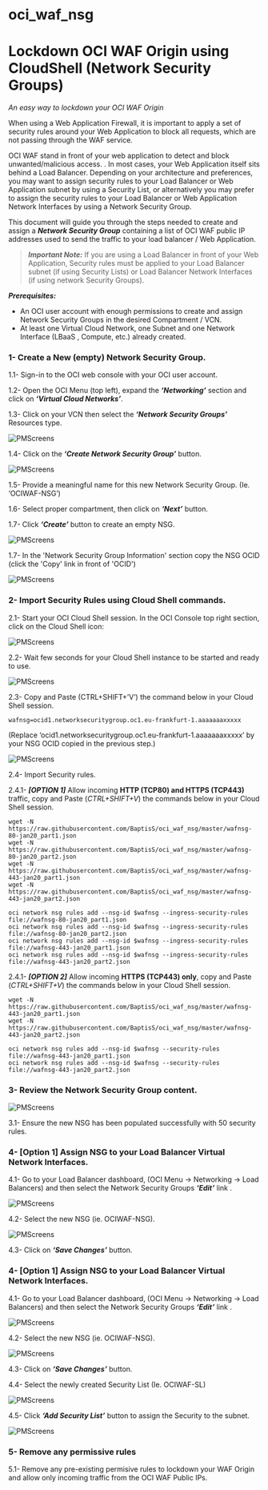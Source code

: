 # oci_waf_nsg
# Lockdown OCI WAF Origin using CloudShell (Network Security Groups) #
_An easy way to lockdown your OCI WAF Origin_ 


When using a Web Application Firewall, it is important to apply a set of security rules around your Web Application to block all requests, which are not passing through the WAF service.

OCI WAF stand in front of your web application to detect and block unwanted/malicious access. . In most cases, your Web Application itself sits behind a Load Balancer. Depending on your architecture and preferences, you may want to assign security rules to your Load Balancer or Web Application subnet by using a Security List, or alternatively you may prefer to assign the security rules to your Load Balancer or Web Application Network Interfaces by using a Network Security Group.

This document will guide you through the steps needed to create and assign a ***Network Security Group*** containing a list of OCI WAF public IP addresses used to send the traffic to your load balancer / Web Application. 




> ***Important Note:*** 
> If you are using a Load Balancer in front of your Web Application, Security rules must be applied to your Load Balancer subnet (if using Security Lists) or Load Balancer Network Interfaces (if using network Security Groups).


***Prerequisites:***

- An OCI user account with enough permissions to create and assign Network Security Groups in the desired Compartment / VCN. 
- At least one Virtual Cloud Network, one Subnet and one Network Interface (LBaaS , Compute, etc.) already created. 
 
 
 
 
### 1- Create a New (empty) Network Security Group.    

 1.1-	Sign-in to the OCI web console with your OCI user account. 

1.2-	Open the OCI Menu (top left), expand the ***‘Networking’*** section and click on ***‘Virtual Cloud Networks’***.  

1.3-	Click on your VCN then select the ***‘Network Security Groups’*** Resources type. 

![PMScreens](/img/01.JPG)

1.4-	Click on the ***‘Create Network Security Group’*** button. 

![PMScreens](/img/02.JPG)

1.5-	Provide a meaningful name for this new Network Security Group. (Ie. ‘OCIWAF-NSG’)

1.6-	Select proper compartment, then click on ***‘Next’*** button. 

1.7-  Click ***‘Create’*** button to create an empty NSG. 

![PMScreens](/img/03.JPG)

1.7-	In the 'Network Security Group Information' section copy the NSG OCID (click the 'Copy' link in front of 'OCID')  

![PMScreens](/img/04.JPG)
 
### 2-    Import Security Rules using Cloud Shell commands.

2.1-	Start your OCI Cloud Shell session. In the OCI Console top right section, click on the Cloud Shell icon:  

![PMScreens](/img/05.JPG)

2.2-	Wait few seconds for your Cloud Shell instance to be started and ready to use.

![PMScreens](/img/06.JPG)

2.3-	Copy and Paste (CTRL+SHIFT+’V’) the command below in your Cloud Shell session.

```
wafnsg=ocid1.networksecuritygroup.oc1.eu-frankfurt-1.aaaaaaaxxxxx
```
(Replace ‘ocid1.networksecuritygroup.oc1.eu-frankfurt-1.aaaaaaaxxxxx’ by your NSG OCID copied in the previous step.)

![PMScreens](/img/07.JPG)


2.4-	Import Security rules. 

2.4.1-	***[OPTION 1]*** Allow incoming **HTTP (TCP80) and HTTPS (TCP443)** traffic, copy and Paste (_CTRL+SHIFT+V_) the commands below in your Cloud Shell session.

```
wget -N https://raw.githubusercontent.com/BaptisS/oci_waf_nsg/master/wafnsg-80-jan20_part1.json
wget -N https://raw.githubusercontent.com/BaptisS/oci_waf_nsg/master/wafnsg-80-jan20_part2.json
wget -N https://raw.githubusercontent.com/BaptisS/oci_waf_nsg/master/wafnsg-443-jan20_part1.json
wget -N https://raw.githubusercontent.com/BaptisS/oci_waf_nsg/master/wafnsg-443-jan20_part2.json

oci network nsg rules add --nsg-id $wafnsg --ingress-security-rules file://wafnsg-80-jan20_part1.json
oci network nsg rules add --nsg-id $wafnsg --ingress-security-rules file://wafnsg-80-jan20_part2.json
oci network nsg rules add --nsg-id $wafnsg --ingress-security-rules file://wafnsg-443-jan20_part1.json
oci network nsg rules add --nsg-id $wafnsg --ingress-security-rules file://wafnsg-443-jan20_part2.json

```

2.4.1- 	***[OPTION 2]*** Allow incoming **HTTPS (TCP443) only**, copy and Paste (_CTRL+SHIFT+V_) the commands below in your Cloud Shell session.

```
wget -N https://raw.githubusercontent.com/BaptisS/oci_waf_nsg/master/wafnsg-443-jan20_part1.json
wget -N https://raw.githubusercontent.com/BaptisS/oci_waf_nsg/master/wafnsg-443-jan20_part2.json

oci network nsg rules add --nsg-id $wafnsg --security-rules file://wafnsg-443-jan20_part1.json
oci network nsg rules add --nsg-id $wafnsg --security-rules file://wafnsg-443-jan20_part2.json
```


### 3-    Review the Network Security Group content. 

![PMScreens](/img/08.JPG)

3.1-	Ensure the new NSG has been populated successfully with 50 security rules.  

### 4-   [Option 1] Assign NSG to your Load Balancer Virtual Network Interfaces.
4.1-	Go to your Load Balancer dashboard, (OCI Menu -> Networking -> Load Balancers) and then select the Network Security Groups ***‘Edit’*** link . 

![PMScreens](/img/09.JPG)

4.2-	Select the new NSG (ie. OCIWAF-NSG). 

![PMScreens](/img/10.JPG)

4.3-	Click on ***‘Save Changes’*** button.  

### 4-   [Option 1] Assign NSG to your Load Balancer Virtual Network Interfaces.
4.1-	Go to your Load Balancer dashboard, (OCI Menu -> Networking -> Load Balancers) and then select the Network Security Groups ***‘Edit’*** link . 

![PMScreens](/img/09.JPG)

4.2-	Select the new NSG (ie. OCIWAF-NSG). 

![PMScreens](/img/10.JPG)

4.3-	Click on ***‘Save Changes’*** button.  




4.4-	Select the newly created Security List (Ie. OCIWAF-SL)  

![PMScreens](/img/10.JPG)

4.5-	Click ***‘Add Security List’*** button to assign the Security to the subnet.  

![PMScreens](/img/11.JPG)

### 5-   Remove any permissive rules 
5.1-	Remove any pre-existing permisive rules to lockdown your WAF Origin and allow only incoming traffic from the OCI WAF Public IPs.





